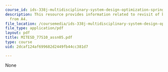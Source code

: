 ```yaml
---
course_id: ids-338j-multidisciplinary-system-design-optimization-spring-2010
description: This resource provides information related to revisit of bridge design
  from A4.
file_location: /coursemedia/ids-338j-multidisciplinary-system-design-optimization-spring-2010/2dcaf124af699682d2449fb44cc381d7_MITESD_77S10_assn05.pdf
file_type: application/pdf
layout: pdf
title: MITESD_77S10_assn05.pdf
type: course
uid: 2dcaf124af699682d2449fb44cc381d7

---
```

None